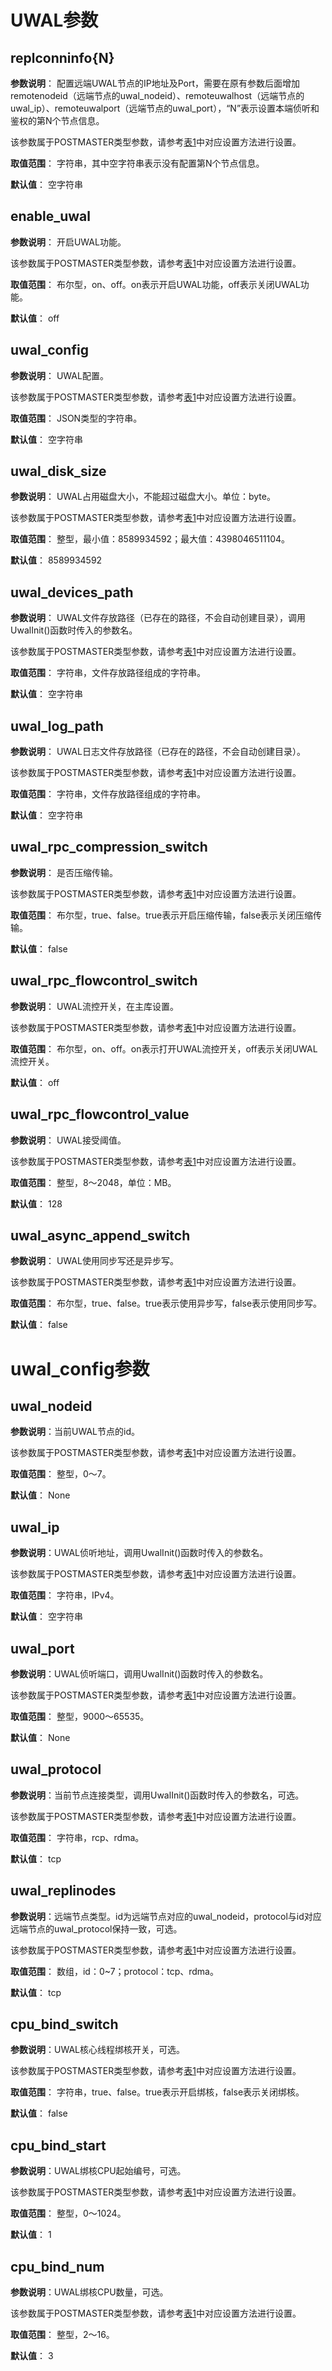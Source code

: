 # UWAL参数

## replconninfo\{N\}<a name="section14941640131"></a>

**参数说明**： 配置远端UWAL节点的IP地址及Port，需要在原有参数后面增加remotenodeid（远端节点的uwal_nodeid）、remoteuwalhost（远端节点的uwal_ip）、remoteuwalport（远端节点的uwal_port），“N”表示设置本端侦听和鉴权的第N个节点信息。

该参数属于POSTMASTER类型参数，请参考[表1](../DatabaseAdministrationGuide/重设参数.md#zh-cn_topic_0283137176_zh-cn_topic_0237121562_zh-cn_topic_0059777490_t91a6f212010f4503b24d7943aed6d846)中对应设置方法进行设置。

**取值范围**： 字符串，其中空字符串表示没有配置第N个节点信息。

**默认值**： 空字符串


## enable\_uwal<a name="section14941640131"></a>

**参数说明**： 开启UWAL功能。

该参数属于POSTMASTER类型参数，请参考[表1](../DatabaseAdministrationGuide/重设参数.md#zh-cn_topic_0283137176_zh-cn_topic_0237121562_zh-cn_topic_0059777490_t91a6f212010f4503b24d7943aed6d846)中对应设置方法进行设置。

**取值范围**： 布尔型，on、off。on表示开启UWAL功能，off表示关闭UWAL功能。

**默认值**： off


## uwal\_config<a name="section14941640131"></a>

**参数说明**： UWAL配置。

该参数属于POSTMASTER类型参数，请参考[表1](../DatabaseAdministrationGuide/重设参数.md#zh-cn_topic_0283137176_zh-cn_topic_0237121562_zh-cn_topic_0059777490_t91a6f212010f4503b24d7943aed6d846)中对应设置方法进行设置。

**取值范围**： JSON类型的字符串。

**默认值**： 空字符串


## uwal\_disk\_size<a name="section14941640131"></a>

**参数说明**： UWAL占用磁盘大小，不能超过磁盘大小。单位：byte。

该参数属于POSTMASTER类型参数，请参考[表1](../DatabaseAdministrationGuide/重设参数.md#zh-cn_topic_0283137176_zh-cn_topic_0237121562_zh-cn_topic_0059777490_t91a6f212010f4503b24d7943aed6d846)中对应设置方法进行设置。

**取值范围**： 整型，最小值：8589934592；最大值：4398046511104。

**默认值**： 8589934592


## uwal\_devices\_path<a name="section14941640131"></a>

**参数说明**： UWAL文件存放路径（已存在的路径，不会自动创建目录），调用UwalInit()函数时传入的参数名。

该参数属于POSTMASTER类型参数，请参考[表1](../DatabaseAdministrationGuide/重设参数.md#zh-cn_topic_0283137176_zh-cn_topic_0237121562_zh-cn_topic_0059777490_t91a6f212010f4503b24d7943aed6d846)中对应设置方法进行设置。

**取值范围**： 字符串，文件存放路径组成的字符串。

**默认值**： 空字符串


## uwal\_log\_path<a name="section14941640131"></a>

**参数说明**： UWAL日志文件存放路径（已存在的路径，不会自动创建目录）。

该参数属于POSTMASTER类型参数，请参考[表1](../DatabaseAdministrationGuide/重设参数.md#zh-cn_topic_0283137176_zh-cn_topic_0237121562_zh-cn_topic_0059777490_t91a6f212010f4503b24d7943aed6d846)中对应设置方法进行设置。

**取值范围**： 字符串，文件存放路径组成的字符串。

**默认值**： 空字符串



## uwal\_rpc\_compression\_switch<a name="section14941640131"></a>

**参数说明**： 是否压缩传输。

该参数属于POSTMASTER类型参数，请参考[表1](../DatabaseAdministrationGuide/重设参数.md#zh-cn_topic_0283137176_zh-cn_topic_0237121562_zh-cn_topic_0059777490_t91a6f212010f4503b24d7943aed6d846)中对应设置方法进行设置。

**取值范围**： 布尔型，true、false。true表示开启压缩传输，false表示关闭压缩传输。

**默认值**： false


## uwal\_rpc\_flowcontrol\_switch<a name="section14941640131"></a>

**参数说明**： UWAL流控开关，在主库设置。

该参数属于POSTMASTER类型参数，请参考[表1](../DatabaseAdministrationGuide/重设参数.md#zh-cn_topic_0283137176_zh-cn_topic_0237121562_zh-cn_topic_0059777490_t91a6f212010f4503b24d7943aed6d846)中对应设置方法进行设置。

**取值范围**： 布尔型，on、off。on表示打开UWAL流控开关，off表示关闭UWAL流控开关。

**默认值**： off


## uwal\_rpc\_flowcontrol\_value<a name="section14941640131"></a>

**参数说明**： UWAL接受阈值。

该参数属于POSTMASTER类型参数，请参考[表1](../DatabaseAdministrationGuide/重设参数.md#zh-cn_topic_0283137176_zh-cn_topic_0237121562_zh-cn_topic_0059777490_t91a6f212010f4503b24d7943aed6d846)中对应设置方法进行设置。

**取值范围**： 整型，8～2048，单位：MB。

**默认值**： 128


## uwal\_async\_append\_switch<a name="section14941640131"></a>

**参数说明**： UWAL使用同步写还是异步写。

该参数属于POSTMASTER类型参数，请参考[表1](../DatabaseAdministrationGuide/重设参数.md#zh-cn_topic_0283137176_zh-cn_topic_0237121562_zh-cn_topic_0059777490_t91a6f212010f4503b24d7943aed6d846)中对应设置方法进行设置。

**取值范围**： 布尔型，true、false。true表示使用异步写，false表示使用同步写。

**默认值**： false



# uwal\_config参数

## uwal\_nodeid<a name="section14941640131"></a>

**参数说明**：当前UWAL节点的id。

该参数属于POSTMASTER类型参数，请参考[表1](../DatabaseAdministrationGuide/重设参数.md#zh-cn_topic_0283137176_zh-cn_topic_0237121562_zh-cn_topic_0059777490_t91a6f212010f4503b24d7943aed6d846)中对应设置方法进行设置。

**取值范围**： 整型，0～7。

**默认值**： None


## uwal\_ip<a name="section14941640131"></a>

**参数说明**：UWAL侦听地址，调用UwalInit()函数时传入的参数名。

该参数属于POSTMASTER类型参数，请参考[表1](../DatabaseAdministrationGuide/重设参数.md#zh-cn_topic_0283137176_zh-cn_topic_0237121562_zh-cn_topic_0059777490_t91a6f212010f4503b24d7943aed6d846)中对应设置方法进行设置。

**取值范围**： 字符串，IPv4。

**默认值**： 空字符串


## uwal\_port<a name="section14941640131"></a>

**参数说明**：UWAL侦听端口，调用UwalInit()函数时传入的参数名。

该参数属于POSTMASTER类型参数，请参考[表1](../DatabaseAdministrationGuide/重设参数.md#zh-cn_topic_0283137176_zh-cn_topic_0237121562_zh-cn_topic_0059777490_t91a6f212010f4503b24d7943aed6d846)中对应设置方法进行设置。

**取值范围**： 整型，9000～65535。

**默认值**： None


## uwal\_protocol<a name="section14941640131"></a>

**参数说明**：当前节点连接类型，调用UwalInit()函数时传入的参数名，可选。

该参数属于POSTMASTER类型参数，请参考[表1](../DatabaseAdministrationGuide/重设参数.md#zh-cn_topic_0283137176_zh-cn_topic_0237121562_zh-cn_topic_0059777490_t91a6f212010f4503b24d7943aed6d846)中对应设置方法进行设置。

**取值范围**： 字符串，rcp、rdma。

**默认值**： tcp


## uwal\_replinodes<a name="section14941640131"></a>

**参数说明**：远端节点类型。id为远端节点对应的uwal_nodeid，protocol与id对应远端节点的uwal_protocol保持一致，可选。

该参数属于POSTMASTER类型参数，请参考[表1](../DatabaseAdministrationGuide/重设参数.md#zh-cn_topic_0283137176_zh-cn_topic_0237121562_zh-cn_topic_0059777490_t91a6f212010f4503b24d7943aed6d846)中对应设置方法进行设置。

**取值范围**： 数组，id：0~7；protocol：tcp、rdma。

**默认值**： tcp



## cpu\_bind\_switch<a name="section14941640131"></a>

**参数说明**：UWAL核心线程绑核开关，可选。

该参数属于POSTMASTER类型参数，请参考[表1](../DatabaseAdministrationGuide/重设参数.md#zh-cn_topic_0283137176_zh-cn_topic_0237121562_zh-cn_topic_0059777490_t91a6f212010f4503b24d7943aed6d846)中对应设置方法进行设置。

**取值范围**： 字符串，true、false。true表示开启绑核，false表示关闭绑核。

**默认值**： false


## cpu\_bind\_start<a name="section14941640131"></a>

**参数说明**：UWAL绑核CPU起始编号，可选。

该参数属于POSTMASTER类型参数，请参考[表1](../DatabaseAdministrationGuide/重设参数.md#zh-cn_topic_0283137176_zh-cn_topic_0237121562_zh-cn_topic_0059777490_t91a6f212010f4503b24d7943aed6d846)中对应设置方法进行设置。

**取值范围**： 整型，0～1024。

**默认值**： 1


## cpu\_bind\_num<a name="section14941640131"></a>

**参数说明**：UWAL绑核CPU数量，可选。

该参数属于POSTMASTER类型参数，请参考[表1](../DatabaseAdministrationGuide/重设参数.md#zh-cn_topic_0283137176_zh-cn_topic_0237121562_zh-cn_topic_0059777490_t91a6f212010f4503b24d7943aed6d846)中对应设置方法进行设置。

**取值范围**： 整型，2～16。

**默认值**： 3
